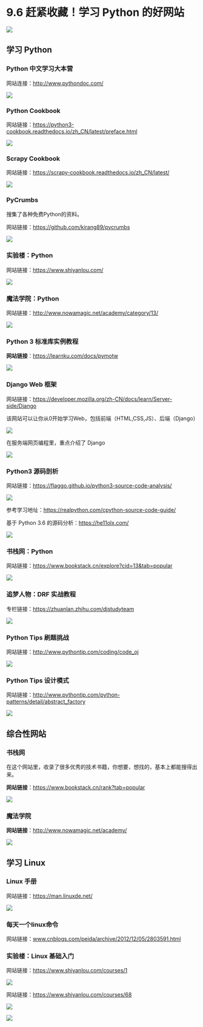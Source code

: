# 9.6 赶紧收藏！学习 Python 的好网站

![](http://image.iswbm.com/20200602135014.png)

## 学习 Python

### Python 中文学习大本营

网站连接：http://www.pythondoc.com/

![](http://image.iswbm.com/20200802110436.png)

### Python Cookbook

网站链接：https://python3-cookbook.readthedocs.io/zh_CN/latest/preface.html

![](http://image.iswbm.com/20200802111158.png)



### Scrapy Cookbook

网站链接：https://scrapy-cookbook.readthedocs.io/zh_CN/latest/

![](http://image.iswbm.com/20200802111532.png)



### PyCrumbs

搜集了各种免费Python的资料。

网站链接：https://github.com/kirang89/pycrumbs

![](http://image.iswbm.com/20200802113311.png)



### 实验楼：Python

网站链接：https://www.shiyanlou.com/

![](http://image.iswbm.com/20200802113658.png)

### 魔法学院：Python

网站链接：http://www.nowamagic.net/academy/category/13/

![](http://image.iswbm.com/20200802114241.png)



### Python 3 标准库实例教程

**网站链接**：https://learnku.com/docs/pymotw

![](http://image.iswbm.com/20200508201333.png)



### Django Web 框架

网站链接：https://developer.mozilla.org/zh-CN/docs/learn/Server-side/Django

该网站可以让你从0开始学习Web，包括前端（HTML,CSS,JS）、后端（Django）

![](http://image.iswbm.com/20200525080531.png)

在服务端网页编程里，重点介绍了 Django

![](http://image.iswbm.com/20200525080715.png)



### Python3 源码剖析

网站链接：https://flaggo.github.io/python3-source-code-analysis/

![](http://image.iswbm.com/image-20200701123010074.png)

参考学习地址：https://realpython.com/cpython-source-code-guide/

基于 Python 3.6 的源码分析：https://he11olx.com/

![](http://image.iswbm.com/20201004150826.png)

### 书栈网：Python

网站链接：https://www.bookstack.cn/explore?cid=13&tab=popular

![](http://image.iswbm.com/20200802114734.png)

### 追梦人物：DRF 实战教程

专栏链接：https://zhuanlan.zhihu.com/djstudyteam

![](http://image.iswbm.com/20200802120804.png)

### Python Tips 刷题挑战

网站链接：http://www.pythontip.com/coding/code_oj

![](http://image.iswbm.com/20200802121125.png)



### Python Tips 设计模式

网站链接：http://www.pythontip.com/python-patterns/detail/abstract_factory

![](http://image.iswbm.com/20200802121331.png)

## 综合性网站

### 书栈网

在这个网站里，收录了很多优秀的技术书籍，你想要，想找的，基本上都能搜得出来。

**网站链接**：https://www.bookstack.cn/rank?tab=popular

![](http://image.iswbm.com/20200104144109.png)

### 魔法学院 

 **网站链接**：http://www.nowamagic.net/academy/

![](http://image.iswbm.com/20200112210558.png)



## 学习 Linux

### Linux 手册

网站链接：https://man.linuxde.net/

![](http://image.iswbm.com/image-20200704204307530.png)

### 每天一个linux命令

网站链接：www.cnblogs.com/peida/archive/2012/12/05/2803591.html

### 实验楼：Linux 基础入门

网站链接：https://www.shiyanlou.com/courses/1

![](http://image.iswbm.com/20200704204506.png)

网站链接：https://www.shiyanlou.com/courses/68

![](http://image.iswbm.com/20200704204558.png)



![](http://image.iswbm.com/20200607174235.png)
